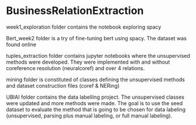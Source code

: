 # BusinessRelationExtraction

week1_exploration folder contains the notebook exploring spacy

Bert_week2 folder is a try of fine-tuning bert using spacy. The dataset was found online

tuples_extraction folder contains jupyter notebooks where the unsupervised methods were developed. They were implemented with and without coreference resolution (neuralcoref) and over 4 relations.

mining folder is constituted of classes defining the unsupervised methods and dataset construction files (coref & NERing)

UBIAI folder contains the data labelling project. The unsupervised classes were updated and more methods were made. The goal is to use the seed dataset to evaluate the method that is going to be chosen for data labeling (unsupervised, parsing plus manual labeling, or full manual labeling).



